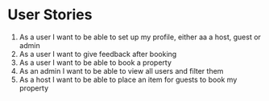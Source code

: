 # User Stories

1. As a user I want to be able to set up my profile, either aa a host, guest or admin
2. As a user I want to give feedback after booking
3. As a user I want to be able to book a property
4. As an admin I want to be able to view all users and filter them
5. As a host I want to be able to place an item for guests to book my property